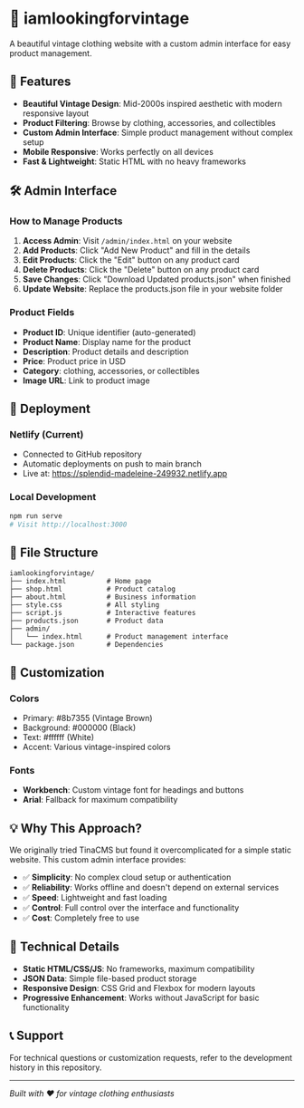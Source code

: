 # 🎽 iamlookingforvintage

A beautiful vintage clothing website with a custom admin interface for easy product management.

## 🌟 Features

- **Beautiful Vintage Design**: Mid-2000s inspired aesthetic with modern responsive layout
- **Product Filtering**: Browse by clothing, accessories, and collectibles
- **Custom Admin Interface**: Simple product management without complex setup
- **Mobile Responsive**: Works perfectly on all devices
- **Fast & Lightweight**: Static HTML with no heavy frameworks

## 🛠️ Admin Interface

### How to Manage Products

1. **Access Admin**: Visit `/admin/index.html` on your website
2. **Add Products**: Click "Add New Product" and fill in the details
3. **Edit Products**: Click the "Edit" button on any product card
4. **Delete Products**: Click the "Delete" button on any product card
5. **Save Changes**: Click "Download Updated products.json" when finished
6. **Update Website**: Replace the products.json file in your website folder

### Product Fields

- **Product ID**: Unique identifier (auto-generated)
- **Product Name**: Display name for the product
- **Description**: Product details and description
- **Price**: Product price in USD
- **Category**: clothing, accessories, or collectibles
- **Image URL**: Link to product image

## 🚀 Deployment

### Netlify (Current)
- Connected to GitHub repository
- Automatic deployments on push to main branch
- Live at: https://splendid-madeleine-249932.netlify.app

### Local Development
```bash
npm run serve
# Visit http://localhost:3000
```

## 📁 File Structure

```
iamlookingforvintage/
├── index.html          # Home page
├── shop.html           # Product catalog
├── about.html          # Business information
├── style.css           # All styling
├── script.js           # Interactive features
├── products.json       # Product data
├── admin/
│   └── index.html      # Product management interface
└── package.json        # Dependencies
```

## 🎨 Customization

### Colors
- Primary: #8b7355 (Vintage Brown)
- Background: #000000 (Black)
- Text: #ffffff (White)
- Accent: Various vintage-inspired colors

### Fonts
- **Workbench**: Custom vintage font for headings and buttons
- **Arial**: Fallback for maximum compatibility

## 💡 Why This Approach?

We originally tried TinaCMS but found it overcomplicated for a simple static website. This custom admin interface provides:

- ✅ **Simplicity**: No complex cloud setup or authentication
- ✅ **Reliability**: Works offline and doesn't depend on external services
- ✅ **Speed**: Lightweight and fast loading
- ✅ **Control**: Full control over the interface and functionality
- ✅ **Cost**: Completely free to use

## 🔧 Technical Details

- **Static HTML/CSS/JS**: No frameworks, maximum compatibility
- **JSON Data**: Simple file-based product storage
- **Responsive Design**: CSS Grid and Flexbox for modern layouts
- **Progressive Enhancement**: Works without JavaScript for basic functionality

## 📞 Support

For technical questions or customization requests, refer to the development history in this repository.

---

*Built with ❤️ for vintage clothing enthusiasts* 